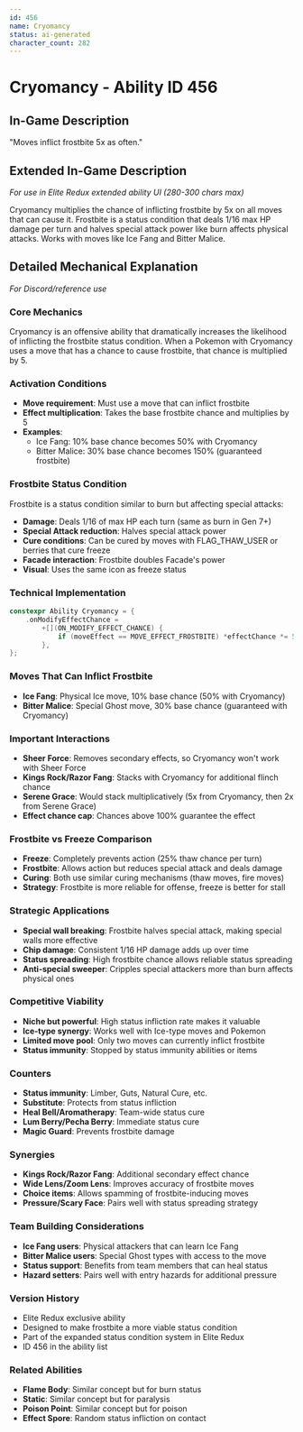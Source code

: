 ```yaml
---
id: 456
name: Cryomancy
status: ai-generated
character_count: 282
---
```


# Cryomancy - Ability ID 456

## In-Game Description
"Moves inflict frostbite 5x as often."

## Extended In-Game Description
*For use in Elite Redux extended ability UI (280-300 chars max)*

Cryomancy multiplies the chance of inflicting frostbite by 5x on all moves that can cause it. Frostbite is a status condition that deals 1/16 max HP damage per turn and halves special attack power like burn affects physical attacks. Works with moves like Ice Fang and Bitter Malice.

## Detailed Mechanical Explanation
*For Discord/reference use*

### Core Mechanics
Cryomancy is an offensive ability that dramatically increases the likelihood of inflicting the frostbite status condition. When a Pokemon with Cryomancy uses a move that has a chance to cause frostbite, that chance is multiplied by 5.

### Activation Conditions
- **Move requirement**: Must use a move that can inflict frostbite
- **Effect multiplication**: Takes the base frostbite chance and multiplies by 5
- **Examples**:
  - Ice Fang: 10% base chance becomes 50% with Cryomancy
  - Bitter Malice: 30% base chance becomes 150% (guaranteed frostbite)

### Frostbite Status Condition
Frostbite is a status condition similar to burn but affecting special attacks:
- **Damage**: Deals 1/16 of max HP each turn (same as burn in Gen 7+)
- **Special Attack reduction**: Halves special attack power
- **Cure conditions**: Can be cured by moves with FLAG_THAW_USER or berries that cure freeze
- **Facade interaction**: Frostbite doubles Facade's power
- **Visual**: Uses the same icon as freeze status

### Technical Implementation
```c
constexpr Ability Cryomancy = {
    .onModifyEffectChance =
        +[](ON_MODIFY_EFFECT_CHANCE) {
            if (moveEffect == MOVE_EFFECT_FROSTBITE) *effectChance *= 5;
        },
};
```

### Moves That Can Inflict Frostbite
- **Ice Fang**: Physical Ice move, 10% base chance (50% with Cryomancy)
- **Bitter Malice**: Special Ghost move, 30% base chance (guaranteed with Cryomancy)

### Important Interactions
- **Sheer Force**: Removes secondary effects, so Cryomancy won't work with Sheer Force
- **Kings Rock/Razor Fang**: Stacks with Cryomancy for additional flinch chance
- **Serene Grace**: Would stack multiplicatively (5x from Cryomancy, then 2x from Serene Grace)
- **Effect chance cap**: Chances above 100% guarantee the effect

### Frostbite vs Freeze Comparison
- **Freeze**: Completely prevents action (25% thaw chance per turn)
- **Frostbite**: Allows action but reduces special attack and deals damage
- **Curing**: Both use similar curing mechanisms (thaw moves, fire moves)
- **Strategy**: Frostbite is more reliable for offense, freeze is better for stall

### Strategic Applications
- **Special wall breaking**: Frostbite halves special attack, making special walls more effective
- **Chip damage**: Consistent 1/16 HP damage adds up over time
- **Status spreading**: High frostbite chance allows reliable status spreading
- **Anti-special sweeper**: Cripples special attackers more than burn affects physical ones

### Competitive Viability
- **Niche but powerful**: High status infliction rate makes it valuable
- **Ice-type synergy**: Works well with Ice-type moves and Pokemon
- **Limited move pool**: Only two moves can currently inflict frostbite
- **Status immunity**: Stopped by status immunity abilities or items

### Counters
- **Status immunity**: Limber, Guts, Natural Cure, etc.
- **Substitute**: Protects from status infliction
- **Heal Bell/Aromatherapy**: Team-wide status cure
- **Lum Berry/Pecha Berry**: Immediate status cure
- **Magic Guard**: Prevents frostbite damage

### Synergies
- **Kings Rock/Razor Fang**: Additional secondary effect chance
- **Wide Lens/Zoom Lens**: Improves accuracy of frostbite moves
- **Choice items**: Allows spamming of frostbite-inducing moves
- **Pressure/Scary Face**: Pairs well with status spreading strategy

### Team Building Considerations
- **Ice Fang users**: Physical attackers that can learn Ice Fang
- **Bitter Malice users**: Special Ghost types with access to the move
- **Status support**: Benefits from team members that can heal status
- **Hazard setters**: Pairs well with entry hazards for additional pressure

### Version History
- Elite Redux exclusive ability
- Designed to make frostbite a more viable status condition
- Part of the expanded status condition system in Elite Redux
- ID 456 in the ability list

### Related Abilities
- **Flame Body**: Similar concept but for burn status
- **Static**: Similar concept but for paralysis
- **Poison Point**: Similar concept but for poison
- **Effect Spore**: Random status infliction on contact